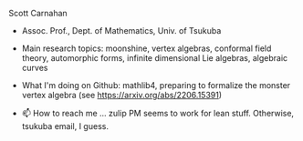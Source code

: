 Scott Carnahan

- Assoc. Prof., Dept. of Mathematics, Univ. of Tsukuba

- Main research topics: moonshine, vertex algebras, conformal field theory, automorphic forms, infinite dimensional Lie algebras, algebraic curves
- What I'm doing on Github: mathlib4, preparing to formalize the monster vertex algebra (see https://arxiv.org/abs/2206.15391)
- 📫 How to reach me ... zulip PM seems to work for lean stuff.  Otherwise, tsukuba email, I guess.

<!---
ScottCarnahan/ScottCarnahan is a ✨ special ✨ repository because its `README.md` (this file) appears on your GitHub profile.
You can click the Preview link to take a look at your changes.
--->
